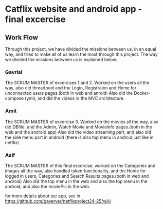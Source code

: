 # Catflix website and android app - final excercise

## Work Flow
Through this project, we have divided the missions between us, in an equal way, and tried to make all of us learn the most through this project.
The way we divided the missions between us is explained below:
### Gavrial
The SCRUM MASTER of excercises 1 and 2.
Worked on the users all the way, also did threadpool and the Login, Registraion and Home for unconnected users pages.(both in web and anroid)
Also did the Docker-compose (yml), and did the videos in the MVC architecture.
### Amit
The SCRUM MASTER of excercise 3.
Worked on the movies all the way, also did DBfile, and the Admin, Watch Movie and MovieInfo pages.(both in the web and the android app)
Also did the video streaming part, and also did the side menu part in android (there is also top menu in android just like in netflix)
### Asif
The SCRUM MASTER of this final excercise.
worked on the Categories and images all the way, also handled token functionality, and the Home for logged in users, Categories and Search Results pages.(both in web and android)
Also did the top menu in the web and also the top menu in the android, and also the moviePic in the web.

for more details about our app, see in https://github.com/gaverver/netflixproject24-25/wiki












